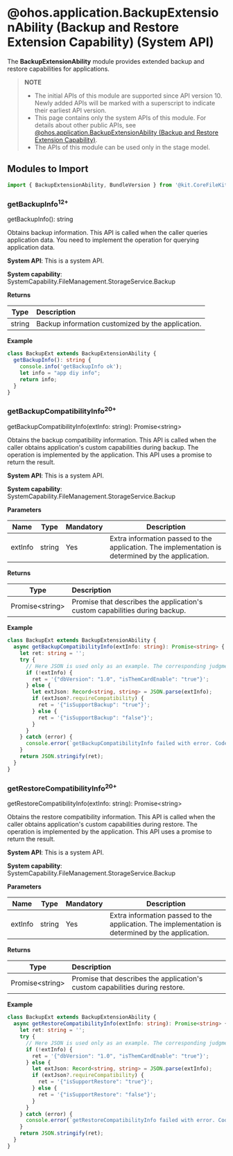 # @ohos.application.BackupExtensionAbility (Backup and Restore Extension Capability) (System API)
<!--Kit: Core File Kit-->
<!--Subsystem: FileManagement-->
<!--Owner: @lvzhenjie-->
<!--SE: @wang_zhangjun; @chenxi0605-->
<!--TSE: @liuhonggang123-->

The **BackupExtensionAbility** module provides extended backup and restore capabilities for applications.

> **NOTE**
>
> - The initial APIs of this module are supported since API version 10. Newly added APIs will be marked with a superscript to indicate their earliest API version.
> - This page contains only the system APIs of this module. For details about other public APIs, see [@ohos.application.BackupExtensionAbility (Backup and Restore Extension Capability)](js-apis-application-backupExtensionAbility-sys.md).
> - The APIs of this module can be used only in the stage model.

## Modules to Import

```ts
import { BackupExtensionAbility, BundleVersion } from '@kit.CoreFileKit';
```

### getBackupInfo<sup>12+</sup>

getBackupInfo(): string

Obtains backup information. This API is called when the caller queries application data. You need to implement the operation for querying application data.

**System API**: This is a system API.

**System capability**: SystemCapability.FileManagement.StorageService.Backup

**Returns**

| Type                  | Description   |
| --------------------- | :---- |
| string | Backup information customized by the application.|

**Example**

  ```ts
  class BackupExt extends BackupExtensionAbility {
    getBackupInfo(): string {
      console.info('getBackupInfo ok');
      let info = "app diy info";
      return info;
    }
  }
  ```

### getBackupCompatibilityInfo<sup>20+</sup>

getBackupCompatibilityInfo(extInfo: string): Promise&lt;string&gt;

Obtains the backup compatibility information. This API is called when the caller obtains application's custom capabilities during backup. The operation is implemented by the application. This API uses a promise to return the result.

**System API**: This is a system API.

**System capability**: SystemCapability.FileManagement.StorageService.Backup

**Parameters**

| Name       | Type                           | Mandatory| Description                          |
| ------------- | ------------------------------- | ---- | ------------------------------ |
| extInfo | string | Yes  | Extra information passed to the application. The implementation is determined by the application.|

**Returns**

| Type                  | Description   |
| --------------------- | :---- |
| Promise&lt;string&gt; | Promise that describes the application's custom capabilities during backup.|

**Example**

  ```ts
  class BackupExt extends BackupExtensionAbility {
    async getBackupCompatibilityInfo(extInfo: string): Promise<string> {
      let ret: string = '';
      try {
        // Here JSON is used only as an example. The corresponding judgment logic and relevant fields should be customized by the application.
        if (!extInfo) {
          ret = '{"dbVersion": "1.0", "isThemCardEnable": "true"}';
        } else {
          let extJson: Record<string, string> = JSON.parse(extInfo);
          if (extJson?.requireCompatibility) {
            ret = '{"isSupportBackup": "true"}';
          } else {
            ret = '{"isSupportBackup": "false"}';
          }
        }
      } catch (error) {
        console.error(`getBackupCompatibilityInfo failed with error. Code: ${error.code}, message: ${error.message}`);
      }
      return JSON.stringify(ret);
    }
  }
  ```

### getRestoreCompatibilityInfo<sup>20+</sup>

getRestoreCompatibilityInfo(extInfo: string): Promise&lt;string&gt;

Obtains the restore compatibility information. This API is called when the caller obtains application's custom capabilities during restore. The operation is implemented by the application. This API uses a promise to return the result.

**System API**: This is a system API.

**System capability**: SystemCapability.FileManagement.StorageService.Backup

**Parameters**

| Name       | Type                           | Mandatory| Description                          |
| ------------- | ------------------------------- | ---- | ------------------------------ |
| extInfo | string | Yes  | Extra information passed to the application. The implementation is determined by the application.|

**Returns**

| Type                  | Description   |
| --------------------- | :---- |
| Promise&lt;string&gt; | Promise that describes the application's custom capabilities during restore.|

**Example**

  ```ts
  class BackupExt extends BackupExtensionAbility {
    async getRestoreCompatibilityInfo(extInfo: string): Promise<string> {
      let ret: string = '';
      try {
        // Here JSON is used only as an example. The corresponding judgment logic and relevant fields should be customized by the application.
        if (!extInfo) {
          ret = '{"dbVersion": "1.0", "isThemCardEnable": "true"}';
        } else {
          let extJson: Record<string, string> = JSON.parse(extInfo);
          if (extJson?.requireCompatibility) {
            ret = '{"isSupportRestore": "true"}';
          } else {
            ret = '{"isSupportRestore": "false"}';
          }
        }
      } catch (error) {
        console.error(`getRestoreCompatibilityInfo failed with error. Code: ${error.code}, message: ${error.message}`);
      }
      return JSON.stringify(ret);
    }
  }
  ```
